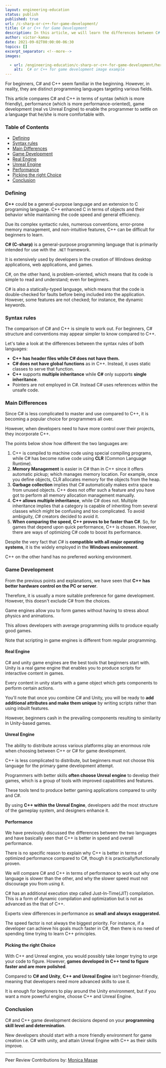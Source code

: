 ```yaml
---
layout: engineering-education
status: publish
published: true
url: /c-sharp-or-c++-for-game-development/
title: C# or C++ for Game Development
description: In this article, we will learn the differences between C# and C++ programming languages. We will get to know which one we can use for game development as beginners.
author: victor-kamau
date: 2021-09-02T00:00:00-06:30
topics: []
excerpt_separator: <!--more-->
images:

  - url: /engineering-education/c-sharp-or-c++-for-game-development/hero.jpg
    alt:  C# or C++ for game development image example
---
```

For beginners, C# and C++ seem familiar in the beginning. However, in reality, they are distinct programming languages targeting various fields.
<!--more-->
This article compares C# and C++ in terms of syntax (which is more friendly), performance (which is more performance-oriented), game development (real vs Unreal Engine) to enable the programmer to settle on a language that he/she is more comfortable with.

### Table of Contents
- [Defining](#defining)
- [Syntax rules](#syntax-rules)
- [Main Differences](#main-differences)
- [Game Development ](#game-development)
- [Real Engine](#real-engine)
- [Unreal Engine](#unreal-engine)
- [Performance](#performance)
- [Picking the right Choice](#picking-the-right-choice)
- [Conclusion](#conclusion)

### Defining 
**C++** could be a general-purpose language and an extension to C programing language. C++ enhanced C in terms of objects and their behavior while maintaining the code speed and general efficiency.

Due its complex syntactic rules, numerous conventions, error-prone memory management, and non-intuitive features, C++ can be difficult for beginners to learn.

**C# (C-sharp)** is a general-purpose programming language that is primarily intended for use with the `.NET` framework.

It is extensively used by developers in the creation of Windows desktop applications, web applications, and games.

C#, on the other hand, is problem-oriented, which means that its code is simple to read and understand; even for beginners.

C# is also a statically-typed language, which means that the code is double-checked for faults before being included into the application. However, some features are not checked; for instance, the dynamic keywords.

### Syntax rules
The comparison of C# and C++ is simple to work out. For beginners, C# structure and conventions may appear simpler to know compared to C++.

Let's take a look at the differences between the syntax rules of both languages:
- **C++ has header files while C# does not have them.**
- **C# does not have global functions** as in C++. Instead, it uses static classes to serve that function.
- **C++** supports **multiple inheritance** while **C#** only supports **single inheritance**.
- Pointers are not employed in C#. Instead C# uses references within the unsafe code.

### Main Differences
Since C# is less complicated to master and use compared to C++, it is becoming a popular choice for programmers all over.

However, when developers need to have more control over their projects, they incorporate C++.

The points below show how different the two languages are:
1. C++ is compiled to machine code using special compiling programs, while C# has become native code using **CLR** (Common Language Runtime).
2. **Memory Management** is easier in C# than in C++ since it offers automatic pickup; which manages memory location. For example, once you define objects, CLR allocates memory for the objects from the heap.
3. **Garbage collection** implies that *C#* automatically makes extra space from unused objects. C++ does not offer such a feature and you have got to perform all memory allocation management manually.
4. **C++ allows multiple inheritance**, while C# does not. Multiple inheritance implies that a category is capable of inheriting from several classes which might be confusing and too complicated. To avoid ambiguity, *C#* creators decided to avoid it.
5. **When comparing the speed, C++ proves to be faster than C#**. So, for games that depend upon quick performance, C++ is chosen. However, there are ways of optimizing C# code to boost its performance.

Despite the very fact that *C#* is **compatible with all major operating systems**, it is the widely employed in the **Windows environment**.

C++ on the other hand has no preferred working environment.

### Game Development
From the previous points and explanations, we have seen that **C++ has better hardware control on the PC or server**.

Therefore, it is usually a more suitable preference for game development. However, this doesn't exclude C# from the choices.

Game engines allow you to form games without having to stress about physics and animations.

This allows developers with average programming skills to produce equally good games.

Note that scripting in game engines is different from regular programming.

#### Real Engine
C# and unity game engines are the best tools that beginners start with. Unity is a real game engine that enables you to produce scripts for interactive content in games.

Every content in unity starts with a game object which gets components to perform certain actions.

You'll note that once you combine C# and Unity, you will be ready to **add additional attributes and make them unique** by writing scripts rather than using inbuilt features.

However, beginners cash in the prevailing components resulting to similarity in Unity-based games.

#### Unreal Engine
The ability to distribute across various platforms play an enormous role when choosing between C++ or C# for game development.

C++ is less complicated to distribute, but beginners must not choose this language for the primary game development attempt.

Programmers with better skills **often choose Unreal engine** to develop their games, which is a group of tools with improved capabilities and features.

These tools tend to produce better gaming applications compared to unity and C#.

By using **C++ within the Unreal Engine**, developers add the most structure of the gameplay system, and designers enhance it.

#### Performance
We have previously discussed the differences between the two languages and have basically seen that C++ is better in speed and overall performance.

There is no specific reason to explain why C++ is better in terms of optimized performance compared to C#, though it is practically/functionally proven.

We will compare C# and C++ in terms of performance to work out why one language is slower than the other, and why the slower speed must not discourage you from using it.

C# has an additional execution step called Just-In-Time(JIT) compilation. This is a form of dynamic compilation and optimization but is not as advanced as the that of C++.

Experts view differences in performance as **small and always exaggerated.**

The speed factor is not always the biggest priority. For instance, if a developer can achieve his goals much faster in C#, then there is no need of spending time trying to learn C++ principles.

#### Picking the right Choice
With C++ and Unreal engine, you would possibly take longer trying to urge your code to figure. However, **games developed in C++ tend to figure faster and are more polished**.

Compared to **C# and Unity**, **C++ and Unreal Engine** isn't beginner-friendly, meaning that developers need more advanced skills to use it.

It is enough for beginners to play around the Unity environment, but if you want a more powerful engine, choose C++ and Unreal Engine.

### Conclusion
C# and C++ game development decisions depend on your **programming skill level and determination**.

New developers should start with a more friendly environment for game creation i.e. C# with unity, and attain Unreal Engine with C++ as their skills improve.

---
Peer Review Contributions by: [Monica Masae](/engineering-education/authors/monica-masae/)
